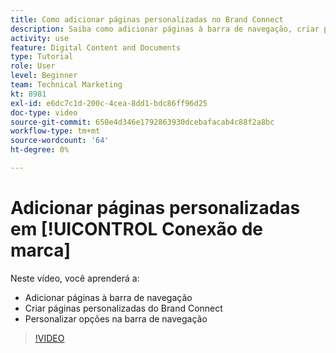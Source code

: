 ```yaml
---
title: Como adicionar páginas personalizadas no Brand Connect
description: Saiba como adicionar páginas à barra de navegação, criar páginas personalizadas e personalizar opções na barra de navegação no Brand Connect para [!UICONTROL Workfront DAM].
activity: use
feature: Digital Content and Documents
type: Tutorial
role: User
level: Beginner
team: Technical Marketing
kt: 8981
exl-id: e6dc7c1d-200c-4cea-8dd1-bdc86ff96d25
doc-type: video
source-git-commit: 650e4d346e1792863930dcebafacab4c88f2a8bc
workflow-type: tm+mt
source-wordcount: '64'
ht-degree: 0%

---
```


# Adicionar páginas personalizadas em [!UICONTROL Conexão de marca]

Neste vídeo, você aprenderá a:

* Adicionar páginas à barra de navegação
* Criar páginas personalizadas do Brand Connect
* Personalizar opções na barra de navegação

>[!VIDEO](https://video.tv.adobe.com/v/335243/?quality=12&learn=on)
